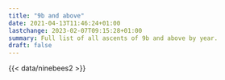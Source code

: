 ```yaml
---
title: "9b and above"
date: 2021-04-13T11:46:24+01:00
lastchange: 2023-02-07T09:15:28+01:00
summary: Full list of all ascents of 9b and above by year.
draft: false
---
```


{{< data/ninebees2 >}}